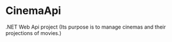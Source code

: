# CinemaApi
.NET Web Api project (Its purpose is to manage cinemas and their projections of movies.)
